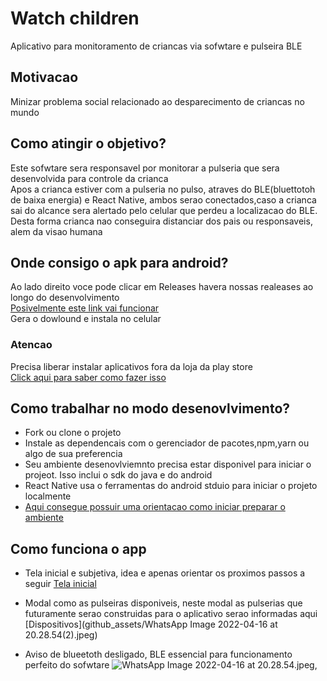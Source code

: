 # Watch children
Aplicativo para monitoramento de criancas via sofwtare e pulseira BLE

## Motivacao
Minizar problema social relacionado ao desparecimento de criancas no mundo 

## Como atingir o objetivo?
Este sofwtare sera responsavel por monitorar a pulseria que sera desenvolvida para controle da crianca</br>
Apos a crianca estiver com a pulseria no pulso, atraves do BLE(bluettotoh de baixa energia) e React Native, ambos serao conectados,caso a crianca sai do alcance sera alertado pelo celular que perdeu a localizacao do BLE. Desta forma crianca nao conseguira distanciar dos pais ou responsaveis, alem da visao humana

## Onde consigo o apk para android?
Ao lado direito voce pode clicar em Releases havera nossas realeases ao longo do desenvolvimento </br>
[Posivelmente este link vai funcionar](https://github.com/kenjimaeda54/watch_childrenV2-React-Native/releases)</br>
Gera o dowlound e instala no celular</br>


### Atencao
Precisa liberar instalar aplicativos fora da loja da play store </br>
[Click aqui para saber como fazer isso](https://www.cnet.com/tech/mobile/how-to-install-apps-outside-of-google-play/)

##
## Como trabalhar no modo desenovlvimento?
- Fork ou clone o projeto 
- Instale as dependencais com o gerenciador de pacotes,npm,yarn ou algo de sua preferencia 
- Seu ambiente desenovlviemnto precisa estar disponivel para iniciar o projeot. Isso inclui o sdk do java e do android 
- React Native usa o ferramentas do android stduio para iniciar o projeto localmente
- [Aqui consegue possuir uma orientacao como iniciar preparar o ambiente](https://reactnative.dev/docs/environment-setup)


##
## Como funciona o app
- Tela inicial e subjetiva, idea e apenas orientar os proximos passos a seguir
 [Tela inicial](https://github.com/kenjimaeda54/watch_childrenV2-React-Native/blob/909de48007403b6d23b1442778bf660bd0138f7a/github_assets/WhatsApp%20Image%202022-04-16%20at%2020.28.54(1).jpeg)

- Modal como as pulseiras  disponiveis, neste modal as pulserias que futuramente serao construidas para o aplicativo serao informadas aqui
[Dispositivos](github_assets/WhatsApp Image 2022-04-16 at 20.28.54(2).jpeg)

- Aviso de blueetoth desligado, BLE essencial para funcionamento perfeito do sofwtare
 ![WhatsApp Image 2022-04-16 at 20.28.54.jpeg](https://github.com/kenjimaeda54/watch_childrenV2-React-Native/blob/develop/github_assets/WhatsApp%20Image%202022-04-16%20at%2020.28.54(1).jpeg),
 
